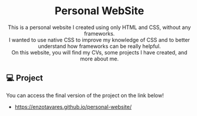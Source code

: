 <h1 align="center"> Personal WebSite </h1>

<p align="center">
This is a personal website I created using only HTML and CSS, without any frameworks. <br> 
I wanted to use native CSS to improve my knowledge of CSS and to better understand how frameworks can be really helpful. <br>
On this website, you will find my CVs, some projects I have created, and more about me.<br/>
</p>

## 💻 Project

You can access the final version of the project on the link below!

- https://enzotavares.github.io/personal-website/ 
